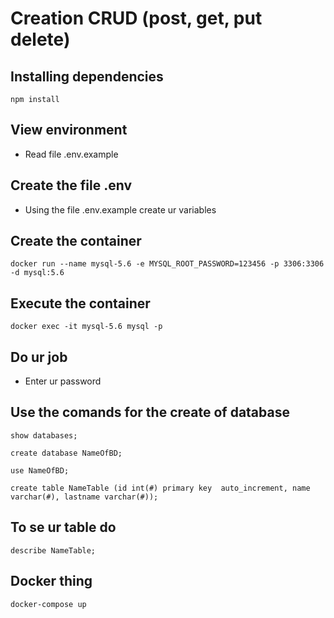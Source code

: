 # Creation CRUD (post, get, put delete)

## Installing dependencies

``npm install``

## View environment

* Read file .env.example

## Create the file .env

* Using the file .env.example create ur variables

## Create the container

``docker run --name mysql-5.6 -e MYSQL_ROOT_PASSWORD=123456 -p 3306:3306 -d mysql:5.6``

## Execute the container

``docker exec -it mysql-5.6 mysql -p``

## Do ur job

* Enter ur password

## Use the comands for the create of database

`show databases;`

`create database NameOfBD;`

`use NameOfBD;`

`create table NameTable (id int(#) primary key  auto_increment, name varchar(#), lastname varchar(#));`

## To se ur table do

`describe NameTable;`

## Docker thing

`docker-compose up`









